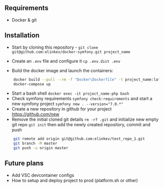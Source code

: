 ## Requirements
- Docker & git

## Installation

- Start by cloning this repository - `git clone git@github.com:elinkev/docker-symfony.git project_name`

- Create an `.env` file and configure it `cp .env.dist .env` 

- Build the docker image and launch the containers:
```bash
    docker build --pull --rm -f "Docker\Dockerfile" -t project_name:latest "Docker"
    docker-compose up
```

- Start a bash shell `docker exec -it project_name-php bash` 
- Check symfony requirements `symfony check:requirements` and start a new symfony project `symfony new . --version="7.0.*"`
- Create a new repository in github for your project https://github.com/new 
- Remove the initial cloned git details `rm -rf .git` and initialize new empty git repo `git init` then add the newly created repository, commit and push
```bash
    git remote add origin git@github.com:elinkev/test_repo_1.git
    git branch -M master
    git push -u origin master
```
## Future plans
- Add VSC devcontainer configs
- How to setup and deploy project to prod (platform.sh or other)
